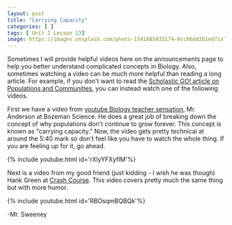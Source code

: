 ```yaml
---
layout: post
title: "Carrying Capacity"
categories: [ ]
tags: [ Unit 2 Lesson 13]
image: https://images.unsplash.com/photo-1541885835174-8cc06dd2b1ed?ixlib=rb-1.2.1&ixid=eyJhcHBfaWQiOjEyMDd9&auto=format&fit=crop&w=750&q=80
---
```


Sometimes I will provide helpful videos here on the announcements page to help you better understand complicated concepts in Biology. Also, sometimes watching a video can be much more helpful than reading a long article. For example, if you don't want to read the [Scholastic GO! article on Populations and Communities](https://go.scholastic.com/I/article/444/446/4444465.html?ucn=610753097&cred=Y2FsbGN8Y2FsbGM), you can instead watch one of the following videos.

First we have a video from [youtube Biology teacher sensation](https://www.bozemanscience.com/about), Mr. Anderson at Bozeman Science. He does a great job of breaking down the concept of why populations don't continue to grow forever. This concept is known as "carrying capacity." Now, the video gets pretty technical at around the 5:40 mark so don't feel like you have to watch the whole thing. If you are feeling up for it, go ahead.

{% include youtube.html id='rXlyYFXyfIM'%}

Next is a video from my good friend (just kidding - I wish he was though) Hank Green at [Crash Course](https://thecrashcourse.com/about). This video covers pretty much the same thing but with more humor.

{% include youtube.html id='RBOsqmBQBQk'%}

-Mr. Sweeney